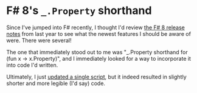 # F# 8's `_.Property` shorthand

Since I've jumped into F# recently, I thought I'd review [the F# 8 release notes](https://devblogs.microsoft.com/dotnet/announcing-fsharp-8/) from last year to see what the newest features I should be aware of were. There were several!

The one that immediately stood out to me was "_.Property shorthand for (fun x -> x.Property)", and I immediately looked for a way to incorporate it into code I'd written.

Ultimately, I just [updated a single script](https://github.com/codeconscious/scripts/commit/7eef4d7b4fb551b6518d4103ca60d196e2eb071b), but it indeed resulted in slightly shorter and more legible (I'd say) code.
